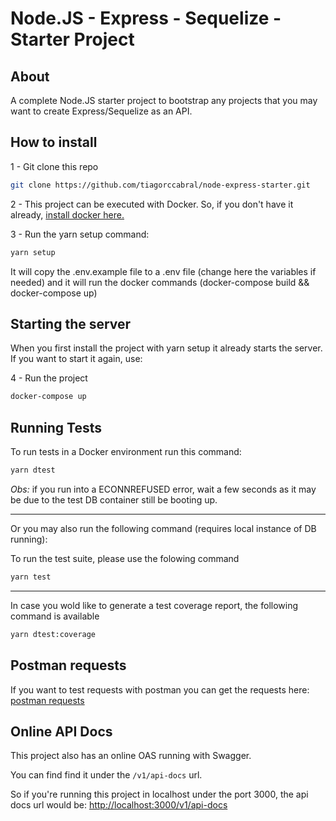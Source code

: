 # Node.JS - Express - Sequelize - Starter Project

## About

A complete Node.JS starter project to bootstrap any projects that you may want to create Express/Sequelize as an API.

## How to install

1 - Git clone this repo

```bash
git clone https://github.com/tiagorccabral/node-express-starter.git
```

2 - This project can be executed with Docker.
So, if you don't have it already, [install docker here.](https://www.docker.com/get-started)

3 - Run the yarn setup command:

```bash
yarn setup
```

It will copy the .env.example file to a .env file (change here the variables if needed) and it will run the docker commands
(docker-compose build && docker-compose up)

## Starting the server

When you first install the project with yarn setup it already starts the server. If you want to start it again, use:

4 - Run the project

```bash
docker-compose up
```

## Running Tests

To run tests in a Docker environment run this command:

```bash
yarn dtest
```

_Obs:_ if you run into a ECONNREFUSED error, wait a few seconds as it may be due to the test DB container still be booting up.

---

Or you may also run the following command (requires local instance of DB running):

To run the test suite, please use the folowing command

```bash
yarn test
```

---

In case you wold like to generate a test coverage report, the following command is available

```bash
yarn dtest:coverage
```

## Postman requests

If you want to test requests with postman you can get the requests here:
[postman requests](https://www.getpostman.com/collections/91335f67fd1441344712)

## Online API Docs

This project also has an online OAS running with Swagger.

You can find find it under the `/v1/api-docs` url.

So if you're running this project in localhost under the port 3000, the api docs url would be: [http://localhost:3000/v1/api-docs](http://localhost:3000/v1/api-docs)
